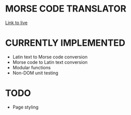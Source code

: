 # MORSE CODE TRANSLATOR

[Link to live](https://www.neilld.com/morse-code/)

# CURRENTLY IMPLEMENTED

- Latin text to Morse code conversion
- Morse code to Latin text conversion
- Modular functions
- Non-DOM unit testing

# TODO

- Page styling
